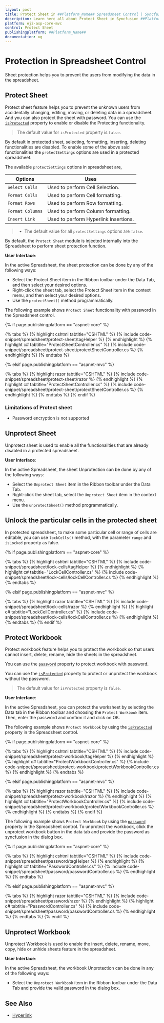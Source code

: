 ```yaml
---
layout: post
title: Protect Sheet in ##Platform_Name## Spreadsheet Control | Syncfusion
description: Learn here all about Protect Sheet in Syncfusion ##Platform_Name## Spreadsheet component of Syncfusion Essential JS 2 and more.
platform: ej2-asp-core-mvc
control: Protect Sheet
publishingplatform: ##Platform_Name##
documentation: ug
---
```



# Protection in Spreadsheet Control

Sheet protection helps you to prevent the users from modifying the data in the spreadsheet.

## Protect Sheet

Protect sheet feature helps you to prevent the unknown users from accidentally changing, editing, moving, or deleting data in a spreadsheet. And you can also protect the sheet with password. You can use the [`isProtected`](https://help.syncfusion.com/cr/aspnetcore-js2/Syncfusion.EJ2.Spreadsheet.Spreadsheet.html#Syncfusion_EJ2_Spreadsheet_Spreadsheet_IsProtected) property to enable or disable the Protecting functionality.

> The default value for `isProtected` property is `false`.

By default in protected sheet, selecting, formatting, inserting, deleting functionalities are disabled. To enable some of the above said functionalities the `protectSettings` options are used in a protected spreadsheet.

The available `protectSettings` options in spreadsheet are,

| Options | Uses |
|-----|------|
| `Select Cells` | Used to perform Cell Selection. |
| `Format Cells` | Used to perform Cell formatting. |
| `Format Rows` | Used to perform Row formatting. |
| `Format Columns` | Used to perform Column formatting. |
| `Insert Link` | Used to perform Hyperlink Insertions. |

> * The default value for all `protectSettings` options are `false`.

By default, the `Protect Sheet` module is injected internally into the Spreadsheet to perform sheet protection function.

**User Interface**:

In the active Spreadsheet, the sheet protection can be done by any of the following ways:

* Select the Protect Sheet item in the Ribbon toolbar under the Data Tab, and then select your desired options.
* Right-click the sheet tab, select the Protect Sheet item in the context menu, and then select your desired options.
* Use the `protectSheet()` method programmatically.

The following example shows `Protect Sheet` functionality with password in the Spreadsheet control.

{% if page.publishingplatform == "aspnet-core" %}

{% tabs %}
{% highlight cshtml tabtitle="CSHTML" %}
{% include code-snippet/spreadsheet/protect-sheet/tagHelper %}
{% endhighlight %}
{% highlight c# tabtitle="ProtectSheetController.cs" %}
{% include code-snippet/spreadsheet/protect-sheet/protectSheetController.cs %}
{% endhighlight %}
{% endtabs %}

{% elsif page.publishingplatform == "aspnet-mvc" %}

{% tabs %}
{% highlight razor tabtitle="CSHTML" %}
{% include code-snippet/spreadsheet/protect-sheet/razor %}
{% endhighlight %}
{% highlight c# tabtitle="ProtectSheetController.cs" %}
{% include code-snippet/spreadsheet/protect-sheet/protectSheetController.cs %}
{% endhighlight %}
{% endtabs %}
{% endif %}



### Limitations of Protect sheet

* Password encryption is not supported

## Unprotect Sheet

Unprotect sheet is used to enable all the functionalities that are already disabled in a protected spreadsheet.

**User Interface**:

In the active Spreadsheet, the sheet Unprotection can be done by any of the following ways:

* Select the `Unprotect Sheet` item in the Ribbon toolbar under the Data Tab.
* Right-click the sheet tab, select the `Unprotect Sheet` item in the context menu.
* Use the `unprotectSheet()` method programmatically.

## Unlock the particular cells in the protected sheet

In protected spreadsheet, to make some particular cell or range of cells are editable, you can use `lockCells()` method, with the parameter `range` and `isLocked` property as false.

{% if page.publishingplatform == "aspnet-core" %}

{% tabs %}
{% highlight cshtml tabtitle="CSHTML" %}
{% include code-snippet/spreadsheet/lock-cells/tagHelper %}
{% endhighlight %}
{% highlight c# tabtitle="LockCellController.cs" %}
{% include code-snippet/spreadsheet/lock-cells/lockCellController.cs %}
{% endhighlight %}
{% endtabs %}

{% elsif page.publishingplatform == "aspnet-mvc" %}

{% tabs %}
{% highlight razor tabtitle="CSHTML" %}
{% include code-snippet/spreadsheet/lock-cells/razor %}
{% endhighlight %}
{% highlight c# tabtitle="LockCellController.cs" %}
{% include code-snippet/spreadsheet/lock-cells/lockCellController.cs %}
{% endhighlight %}
{% endtabs %}
{% endif %}



## Protect Workbook

Protect workbook feature helps you to protect the workbook so that users cannot insert, delete, rename, hide the sheets in the spreadsheet.

You can use the [`password`](https://help.syncfusion.com/cr/aspnetcore-js2/Syncfusion.EJ2.Spreadsheet.Spreadsheet.html#Syncfusion_EJ2_Spreadsheet_Spreadsheet_Password) property to protect workbook with password.

You can use the [`isProtected`](https://help.syncfusion.com/cr/aspnetcore-js2/Syncfusion.EJ2.Spreadsheet.Spreadsheet.html#Syncfusion_EJ2_Spreadsheet_Spreadsheet_IsProtected) property to protect or unprotect the workbook without the password.

> The default value for `isProtected` property is `false`.

**User Interface**:

In the active Spreadsheet, you can protect the worksheet by selecting the Data tab in the Ribbon toolbar and choosing the `Protect Workbook` item. Then, enter the password and confirm it and click on OK.

The following example shows `Protect Workbook` by using the [`isProtected`](https://help.syncfusion.com/cr/aspnetcore-js2/Syncfusion.EJ2.Spreadsheet.Spreadsheet.html#Syncfusion_EJ2_Spreadsheet_Spreadsheet_IsProtected) property in the Spreadsheet control.

{% if page.publishingplatform == "aspnet-core" %}

{% tabs %}
{% highlight cshtml tabtitle="CSHTML" %}
{% include code-snippet/spreadsheet/protect-workbook/tagHelper %}
{% endhighlight %}
{% highlight c# tabtitle="ProtectWorkbookController.cs" %}
{% include code-snippet/spreadsheet/protect-workbook/protectWorkbookController.cs %}
{% endhighlight %}
{% endtabs %}

{% elsif page.publishingplatform == "aspnet-mvc" %}

{% tabs %}
{% highlight razor tabtitle="CSHTML" %}
{% include code-snippet/spreadsheet/protect-workbook/razor %}
{% endhighlight %}
{% highlight c# tabtitle="ProtectWorkbookController.cs" %}
{% include code-snippet/spreadsheet/protect-workbook/protectWorkbookController.cs %}
{% endhighlight %}
{% endtabs %}
{% endif %}



The following example shows `Protect Workbook` by using the [`password`](https://help.syncfusion.com/cr/aspnetcore-js2/Syncfusion.EJ2.Spreadsheet.Spreadsheet.html#Syncfusion_EJ2_Spreadsheet_Spreadsheet_Password) property in the Spreadsheet control. To unprotect the workbook, click the unprotect workbook button in the data tab and provide the password as syncfusion in the dialog box.

{% if page.publishingplatform == "aspnet-core" %}

{% tabs %}
{% highlight cshtml tabtitle="CSHTML" %}
{% include code-snippet/spreadsheet/password/tagHelper %}
{% endhighlight %}
{% highlight c# tabtitle="PasswordController.cs" %}
{% include code-snippet/spreadsheet/password/passwordController.cs %}
{% endhighlight %}
{% endtabs %}

{% elsif page.publishingplatform == "aspnet-mvc" %}

{% tabs %}
{% highlight razor tabtitle="CSHTML" %}
{% include code-snippet/spreadsheet/password/razor %}
{% endhighlight %}
{% highlight c# tabtitle="PasswordController.cs" %}
{% include code-snippet/spreadsheet/password/passwordController.cs %}
{% endhighlight %}
{% endtabs %}
{% endif %}



## Unprotect Workbook

Unprotect Workbook is used to enable the insert, delete, rename, move, copy, hide or unhide sheets feature  in the spreadsheet.

**User Interface**:

In the active Spreadsheet, the workbook Unprotection can be done in any of the following ways:

* Select the `Unprotect Workbook` item in the Ribbon toolbar under the Data Tab and provide the valid password in the dialog box.

## See Also

* [Hyperlink](./link)